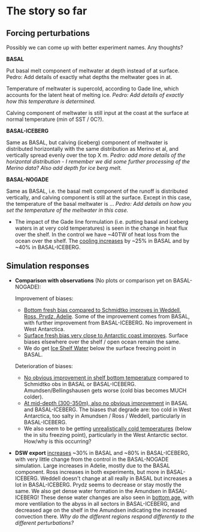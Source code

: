 # The story so far

## Forcing perturbations

Possibly we can come up with better experiment names. Any thoughts?

**BASAL**

Put basal melt component of meltwater at depth instead of at surface. Pedro: Add details of exactly what depths the meltwater goes in at.

Temperature of meltwater is supercold, according to Gade line, which accounts for the latent heat of melting ice. _Pedro: Add details of exactly how this temperature is determined._

Calving component of meltwater is still input at the coast at the surface at normal temperature (min of SST / 0C?).

**BASAL-ICEBERG**

Same as BASAL, but calving (iceberg) component of meltwater is distributed horizontally with the same distribution as Merino et al, and vertically spread evenly over the top X m. _Pedro: add more details of the horizontal distribution - I remember we did some further processing of the Merino data? Also add depth for ice berg melt._

**BASAL-NOGADE** 

Same as BASAL, i.e. the basal melt component of the runoff is distributed vertically, and calving component is still at the surface. Except in this case, the temperature of the basal meltwater is ... _Pedro: Add details on how you set the temperature of the meltwater in this case._

* The impact of the Gade line formulation (i.e. putting basal and iceberg waters in at very cold temperatures) is seen in the change in heat flux over the shelf. In the control we have ~40TW of heat loss from the ocean over the shelf. The [cooling increases](https://github.com/pedrocol/basal_mom5-collaborative-project/issues/66#issuecomment-1681499552) by ~25% in BASAL and by ~40% in BASAL-ICEBERG.

## Simulation responses

* **Comparison with observations** (No plots or comparison yet on BASAL-NOGADE):
  
  Improvement of biases:
  - [Bottom fresh bias compared to Schmidtko improves in Weddell, Ross, Prydz, Adelie](https://github.com/pedrocol/basal_mom5-collaborative-project/issues/63#issuecomment-1672354811). Some of the improvement comes from BASAL, with further improvement from BASAL-ICEBERG. No improvement in West Antarctica.
  - [Surface fresh bias very close to Antarctic coast improves](https://github.com/pedrocol/basal_mom5-collaborative-project/issues/63#issuecomment-1672376142). Surface biases elsewhere over the shelf / open ocean remain the same.
  - We do get [Ice Shelf Water](https://github.com/pedrocol/basal_mom5-collaborative-project/issues/62#issuecomment-1690682954) below the surface freezing point in BASAL.
 
  Deterioration of biases:
  - [No obvious improvement in shelf bottom temperature](https://github.com/pedrocol/basal_mom5-collaborative-project/issues/63#issuecomment-1672352663) compared to Schmidtko obs in BASAL or BASAL-ICEBERG. Amundsen/Bellingshausen gets worse (cold bias becomes MUCH colder).
  - [At mid-depth (300-350m), also no obvious improvement](https://github.com/pedrocol/basal_mom5-collaborative-project/issues/63#issuecomment-1672383875) in BASAL and BASAL-ICEBERG. The biases that degrade are: too cold in West Antarctica, too salty in Amundsen / Ross / Weddell, particularly in BASAL-ICEBERG.
  - We also seem to be getting [unrealistically cold temperatures](https://github.com/pedrocol/basal_mom5-collaborative-project/issues/62#issuecomment-1690682954) (below the in situ freezing point), particularly in the West Antarctic sector. How/why is this occurring?

* **DSW export** [increases](https://github.com/pedrocol/basal_mom5-collaborative-project/issues/65#issuecomment-1789862897) ~30% in BASAL and ~80% in BASAL-ICEBERG, with very little change from the control in the BASAL-NOGADE simulation. Large increases in Adelie, mostly due to the BASAL component. Ross increases in both experiments, but more in BASAL-ICEBERG. Weddell doesn't change at all really in BASAL but increases a lot in BASAL-ICEBERG. Prydz seems to decrease or stay mostly the same. We also get dense water formation in the Amundsen in BASAL-ICEBERG! These dense water changes are also seen in [bottom age](https://github.com/pedrocol/basal_mom5-collaborative-project/issues/29#issuecomment-1672377844), with more ventilation to the abyss in all sectors in BASAL-ICEBERG, and decreased age on the shelf in the Amundsen indicating the increased convection there. _Why do the different regions respond differently to the different perturbations?_
